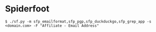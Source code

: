 # Spiderfoot

`$ ./sf.py -m sfp_emailformat,sfp_pgp,sfp_duckduckgo,sfp_grep_app -s <domain.com> -F "Affiliate - Email Address"`